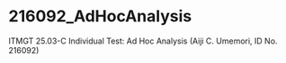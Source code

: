 # 216092_AdHocAnalysis
ITMGT 25.03-C Individual Test: Ad Hoc Analysis (Aiji C. Umemori, ID No. 216092)
